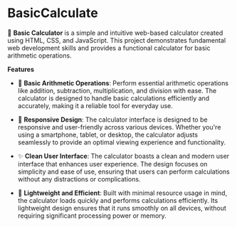# BasicCalculate

🔢 **Basic Calculator** is a simple and intuitive web-based calculator created using HTML, CSS, and JavaScript. This project demonstrates fundamental web development skills and provides a functional calculator for basic arithmetic operations. 

**Features**

- 🧮 **Basic Arithmetic Operations**: Perform essential arithmetic operations like addition, subtraction, multiplication, and division with ease. The calculator is designed to handle basic calculations efficiently and accurately, making it a reliable tool for everyday use.

- 🎨 **Responsive Design**: The calculator interface is designed to be responsive and user-friendly across various devices. Whether you're using a smartphone, tablet, or desktop, the calculator adjusts seamlessly to provide an optimal viewing experience and functionality.

- ✨ **Clean User Interface**: The calculator boasts a clean and modern user interface that enhances user experience. The design focuses on simplicity and ease of use, ensuring that users can perform calculations without any distractions or complications.

- 🚀 **Lightweight and Efficient**: Built with minimal resource usage in mind, the calculator loads quickly and performs calculations efficiently. Its lightweight design ensures that it runs smoothly on all devices, without requiring significant processing power or memory.


